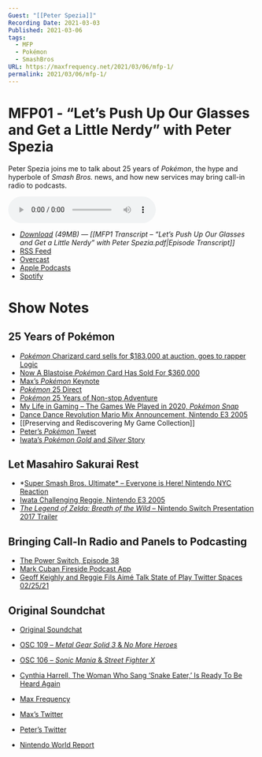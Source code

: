 ```yaml
---
Guest: "[[Peter Spezia]]"
Recording Date: 2021-03-03
Published: 2021-03-06
tags:
  - MFP
  - Pokémon
  - SmashBros
URL: https://maxfrequency.net/2021/03/06/mfp-1/
permalink: 2021/03/06/mfp-1/
---
```

# MFP01 - “Let’s Push Up Our Glasses and Get a Little Nerdy” with Peter Spezia

Peter Spezia joins me to talk about 25 years of *Pokémon*, the hype and hyperbole of *Smash Bros.* news, and how new services may bring call-in radio to podcasts.

<audio controls>
  <source src="https://traffic.libsyn.com/maxfrequency/MF01_Final.mp3">
</audio>

- *[Download](https://traffic.libsyn.com/maxfrequency/MF01_Final.mp3) (49MB)  — [[MFP1 Transcript – “Let’s Push Up Our Glasses and Get a Little Nerdy” with Peter Spezia.pdf|Episode Transcript]]*
- [RSS Feed](https://maxfrequency.libsyn.com/rss)
- [Overcast](https://overcast.fm/itunes1557043396)
- [Apple Podcasts](https://podcasts.apple.com/us/podcast/the-max-frequency-podcast/id1557043396)
- [Spotify](https://open.spotify.com/show/3W1LwBNmhZ6s5QmQViWXKn)

# Show Notes
## 25 Years of Pokémon

- [*Pokémon* Charizard card sells for $183,000 at auction, goes to rapper Logic](https://www.polygon.com/pokemon/2020/10/13/21514298/pokemon-ccg-charizard-card-auction-price-logic-rapper)
- [Now A Blastoise *Pokémon* Card Has Sold For $360,000](https://kotaku.com/now-a-blastoise-pokemon-card-has-sold-for-360-000-1846104365)
- [Max’s *Pokémon* Keynote](https://www.icloud.com/keynote/0nj-0FyJphj6DM4zJtUPnQv_g#Pokemon)
- [*Pokémon* 25 Direct](https://youtu.be/iTZeVNwAmkk)
- [*Pokémon* 25 Years of Non-stop Adventure](https://youtu.be/MpYtKRuKUXQ)
- [My Life in Gaming – The Games We Played in 2020, *Pokémon Snap*](https://youtube.com/watch?v=NPdJ00UHQBY&t=1896)
- [Dance Dance Revolution Mario Mix Announcement, Nintendo E3 2005](https://youtube.com/watch?v=anRy0JeHeCY&t=3062)
- [[Preserving and Rediscovering My Game Collection]]
- [Peter’s *Pokémon* Tweet](https://twitter.com/petespeakeasy/status/1365279332231503873)
- [Iwata’s *Pokémon Gold* and *Silver* Story](http://iwataasks.nintendo.com/interviews/#/ds/pokemon/0/2)

## Let Masahiro Sakurai Rest

- *[Super Smash Bros. Ultimate* – Everyone is Here! Nintendo NYC Reaction](https://youtu.be/CMeYV8Gbpd4)
- [Iwata Challenging Reggie, Nintendo E3 2005](https://youtube.com/watch?v=anRy0JeHeCY&t=2323)
- [*The Legend of Zelda: Breath of the Wild* – Nintendo Switch Presentation 2017 Trailer ](https://youtu.be/zw47_q9wbBE)

## Bringing Call-In Radio and Panels to Podcasting

- [The Power Switch, Episode 38](http://rhymeswithasia.com/the-powerswitch-episode-38-fight-battle-royale-max-roberts/)
- [Mark Cuban Fireside Podcast App](https://www.theverge.com/2021/2/8/22272148/mark-cuban-fireside-podcast-app-launch-creator-conversations)
- [Geoff Keighly and Reggie Fils Aimé Talk State of Play Twitter Spaces 02/25/21](https://youtu.be/NAhNBKOTnFE)

## Original Soundchat

- [Original Soundchat](https://anondino.squarespace.com/osc/)
- [OSC 109 – *Metal Gear Solid 3* & *No More Heroes*](https://overcast.fm/+Qni-W3EXc)
- [OSC 106 – *Sonic Mania* & *Street Fighter X*](https://overcast.fm/+Qni_YOzvE)
- [Cynthia Harrell, The Woman Who Sang ‘Snake Eater,’ Is Ready To Be Heard Again ](https://kotaku.com/cynthia-harrell-the-woman-who-sang-snake-eater-is-rea-1845440278)

- [Max Frequency](https://www.maxfrequency.net/)
- [Max’s Twitter](https://www.twitter.com/MaxRoberts143)
- [Peter’s Twitter](https://www.twitter.com/Petespeakeasy)
- [Nintendo World Report](https://www.nintendoworldreport.com/)